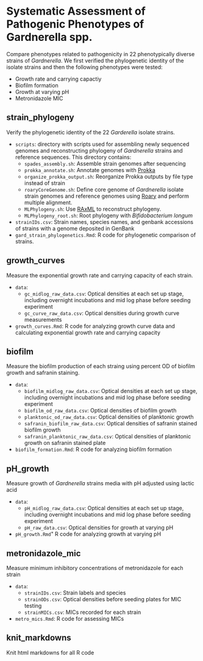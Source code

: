 # Systematic Assessment of Pathogenic Phenotypes of Gardnerella spp.
Compare phenotypes related to pathogenicity in 22 phenotypically diverse strains of *Gardnerella*. We first verified the phylogenetic identity of the isolate strains and then the following phenotypes were tested:
  
* Growth rate and carrying capactiy
* Biofilm formation
* Growth at varying pH
* Metronidazole MIC

## strain_phylogeny
Verify the phylogenetic identity of the 22 *Garderella* isolate strains. 
* `scripts`: directory with scripts used for assembling newly sequenced genomes and reconstructing phylogeny of *Gardnerella* strains and reference sequences. This directory contains:  
   + `spades_assembly.sh`: Assemble strain genomes after sequencing
   + `prokka_annotate.sh`: Annotate genomes with [Prokka](https://github.com/tseemann/prokka)
   + `organize_prokka_output.sh`: Reorganize Prokka outputs by file type instead of strain
   + `roaryCoreGenome.sh`:  Define core genome of *Gardnerella* isolate strain genomes and reference genomes using [Roary](https://sanger-pathogens.github.io/Roary/) and perform multiple alignment.
   + `MLPhylogeny.sh`: Use [RAxML](https://github.com/stamatak/standard-RAxML) to reconstruct phylogeny.
   + `MLPhylogeny_root.sh`: Root phylogeny with *Bifidobacterium longum*
* `strainIDs.csv`: Strain names, species names, and genbank accessions of strains with a genome deposited in GenBank
* `gard_strain_phylogenetics.Rmd`: R code for phylogenetic comparison of strains.
  
## growth_curves
Measure the exponential growth rate and carrying capacity of each strain.
* `data`:
   + `gc_midlog_raw_data.csv`: Optical densities at each set up stage, including overnight incubations and mid log phase before seeding experiment
   + `gc_curve_raw_data.csv`: Optical densities during growth curve measurements
* `growth_curves.Rmd`: R code for analyzing growth curve data and calculating exponential growth rate and carrying capacity
  
## biofilm
Measure the biofilm production of each straing using percent OD of biofilm growth and safranin staining.
* `data`:
   + `biofilm_midlog_raw_data.csv`: Optical densities at each set up stage, including overnight incubations and mid log phase before seeding experiment
   + `biofilm_od_raw_data.csv`: Optical densities of biofilm growth
   + `planktonic_od_raw_data.csv`: Optical densities of planktonic growth
   + `safranin_biofilm_raw_data.csv`: Optical densities of safranin stained biofilm growth
   + `safranin_planktonic_raw_data.csv`: Optical densities of planktonic growth on safranin stained plate
* `biofilm_formation.Rmd`: R code for analyzing biofilm formation
  
## pH_growth
Measure growth of *Gardnerella* strains media with pH adjusted using lactic acid
* `data`:
  + `pH_midlog_raw_data.csv`: Optical densities at each set up stage, including overnight incubations and mid log phase before seeding experiment
  + `pH_raw_data.csv`: Optical densities for growth at varying pH 
* `pH_growth.Rmd`" R code for analyzing growth at varying pH

## metronidazole_mic
Measure minimum inhibitory concentrations of metronidazole for each strain
* `data`:
  + `strainIDs.csv`: Strain labels and species
  + `strainODs.csv`: Optical densities before seeding plates for MIC testing
  + `strainMICs.csv`: MICs recorded for each strain
* `metro_mics.Rmd`: R code for assessing MICs

## knit_markdowns
Knit html markdowns for all R code
